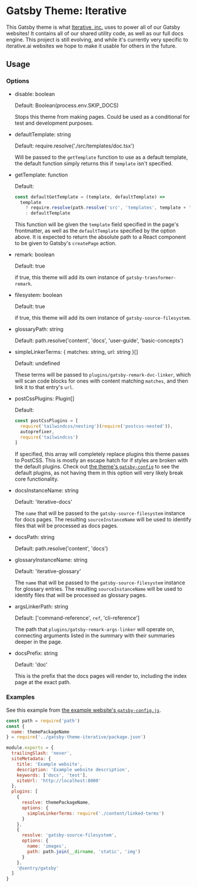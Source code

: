# Gatsby Theme: Iterative

This Gatsby theme is what [Iterative, inc.](https://iterative.ai) uses to power
all of our Gatsby websites! It contains all of our shared utility code, as well
as our full docs engine. This project is still evolving, and while it's
currently very specific to iterative.ai websites we hope to make it usable for
others in the future.

## Usage

### Options

- disable: boolean

  Default: Boolean(process.env.SKIP_DOCS)

  Stops this theme from making pages. Could be used as a conditional for test
  and development purposes.

- defaultTemplate: string

  Default: require.resolve('./src/templates/doc.tsx')

  Will be passed to the `getTemplate` function to use as a default template, the
  default function simply returns this if `template` isn't specified.

- getTemplate: function

  Default:

  ```ts
  const defaultGetTemplate = (template, defaultTemplate) =>
    template
      ? require.resolve(path.resolve('src', 'templates', template + '.tsx'))
      : defaultTemplate
  ```

  This function will be given the `template` field specified in the page's
  frontmatter, as well as the `defaultTemplate` specified by the option above.
  It is expected to return the absolute path to a React component to be given to
  Gatsby's `createPage` action.

- remark: boolean

  Default: true

  if true, this theme will add its own instance of `gatsby-transformer-remark`.

- filesystem: boolean

  Default: true

  if true, this theme will add its own instance of `gatsby-source-filesystem`.

- glossaryPath: string

  Default: path.resolve('content', 'docs', 'user-guide', 'basic-concepts')

- simpleLinkerTerms: { matches: string, url: string }[]

  Default: undefined

  These terms will be passed to `plugins/gatsby-remark-dvc-linker`, which will
  scan code blocks for ones with content matching `matches`, and then link it to
  that entry's `url`.

- postCssPlugins: Plugin[]

  Default:

  ```js
  const postCssPlugins = [
    require('tailwindcss/nesting')(require('postcss-nested')),
    autoprefixer,
    require('tailwindcss')
  ]
  ```

  If specified, this array will completely replace plugins this theme passes to
  PostCSS. This is mostly an escape hatch for if styles are broken with the
  default plugins. Check out
  [the theme's `gatsby-config`](https://github.com/iterative/gatsby-theme-iterative/blob/main/packages/gatsby-theme-iterative/gatsby-config.js)
  to see the default plugins, as not having them in this option will very likely
  break core functionality.

- docsInstanceName: string

  Default: 'iterative-docs'

  The `name` that will be passed to the `gatsby-source-filesystem` instance for
  docs pages. The resulting `sourceInstanceName` will be used to identify files
  that will be processed as docs pages.

- docsPath: string

  Default: path.resolve('content', 'docs')

- glossaryInstanceName: string

  Default: 'iterative-glossary'

  The `name` that will be passed to the `gatsby-source-filesystem` instance for
  glossary entries. The resulting `sourceInstanceName` will be used to identify
  files that will be processed as glossary pages.

- argsLinkerPath: string

  Default: ['command-reference', `ref`, 'cli-reference']

  The path that `plugins/gatsby-remark-args-linker` will operate on, connecting
  arguments listed in the summary with their summaries deeper in the page.

- docsPrefix: string

  Default: 'doc'

  This is the prefix that the docs pages will render to, including the index
  page at the exact path.

### Examples

See this example from
[the example website's `gatsby-config.js`](https://github.com/iterative/gatsby-theme-iterative/blob/main/packages/example/gatsby-config.js).

```js
const path = require('path')
const {
  name: themePackageName
} = require('../gatsby-theme-iterative/package.json')

module.exports = {
  trailingSlash: 'never',
  siteMetadata: {
    title: 'Example website',
    description: 'Example website description',
    keywords: ['docs', 'test'],
    siteUrl: 'http://localhost:8000'
  },
  plugins: [
    {
      resolve: themePackageName,
      options: {
        simpleLinkerTerms: require('./content/linked-terms')
      }
    },
    {
      resolve: 'gatsby-source-filesystem',
      options: {
        name: 'images',
        path: path.join(__dirname, 'static', 'img')
      }
    },
    '@sentry/gatsby'
  ]
}
```
